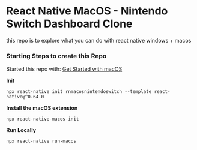 # React Native MacOS - Nintendo Switch Dashboard Clone

this repo is to explore what you can do with react native windows + macos

### Starting Steps to create this Repo

Started this repo with: [Get Started with macOS](https://microsoft.github.io/react-native-windows/docs/0.64/rnm-getting-started)

**Init**

```
npx react-native init rnmacosnintendoswitch --template react-native@^0.64.0
```

**Install the macOS extension**

```
npx react-native-macos-init
```

**Run Locally**

```
npx react-native run-macos
```
